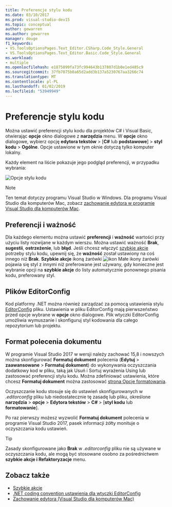 ```yaml
---
title: Preferencje stylu kodu
ms.date: 03/10/2017
ms.prod: visual-studio-dev15
ms.topic: conceptual
author: gewarren
ms.author: gewarren
manager: douge
f1_keywords:
- VS.ToolsOptionsPages.Text_Editor.CSharp.Code_Style.General
- VS.ToolsOptionsPages.Text_Editor.Basic.Code_Style.General
ms.workload:
- multiple
ms.openlocfilehash: e1875099fa73fc994643b137807d1b0e1ed485c9
ms.sourcegitcommit: 37fb7075b0a65d2add3b137a5230767aa3266c74
ms.translationtype: MT
ms.contentlocale: pl-PL
ms.lasthandoff: 01/02/2019
ms.locfileid: "53949949"
---
```

# <a name="code-style-preferences"></a>Preferencje stylu kodu

Można ustawić preferencji stylu kodu dla projektów C# i Visual Basic, otwierając **opcje** okno dialogowe z **narzędzia** menu. W **opcje** okno dialogowe, wybierz opcję **edytora tekstów** > [**C#** lub **podstawowe**] > **styl kodu**  >  **Ogólne**. Opcje ustawione w tym oknie dotyczą tylko komputer lokalny.

Każdy element na liście pokazuje jego podgląd preferencji, w przypadku wybrania:

![Opcje stylu kodu](media/code-style-quick-actions-dialog.png)

> [!NOTE]
> Ten temat dotyczy programu Visual Studio w Windows. Dla programu Visual Studio dla komputerów Mac, zobacz [zachowanie edytora w programie Visual Studio dla komputerów Mac](/visualstudio/mac/editor-behavior).

## <a name="preference-and-severity"></a>Preferencji i ważność

Dla każdego elementu można ustawić **preferencji** i **ważność** wartości przy użyciu listy rozwijane w każdym wierszu. Można ustawić ważność **Brak**, **sugestii**, **ostrzeżenie**, lub **błąd**. Jeśli chcesz włączyć [szybkie akcje](../ide/quick-actions.md) potrzeby stylu kodu, upewnij się, że **ważność** został ustawiony na coś innego niż **Brak**. **Szybkie akcje** ikoną żarówki ![ikon Małe ikony żarówki](media/vs2015_lightbulbsmall.png) pojawia się styl z innymi niż preferowane jest używany, gdy konieczne jest wybranie opcji na **szybkie akcje** do listy automatycznie ponownego pisania kodu, preferowany styl.

## <a name="editorconfig-files"></a>Plików EditorConfig

Kod platformy .NET można również zarządzać za pomocą ustawienia stylu [EditorConfig](../ide/editorconfig-code-style-settings-reference.md) pliku. Ustawienia w pliku EditorConfig mają pierwszeństwo przed opcje wybrane w **opcje** okno dialogowe. Plik wtyczki EditorConfig umożliwia wymuszanie i skonfiguruj styl kodowania dla całego repozytorium lub projektu.

## <a name="format-document-command"></a>Format polecenia dokumentu

W programie Visual Studio 2017 w wersji należy zachować 15,8 i nowszych można skonfigurować **Formatuj dokument** polecenia (**Edytuj** > **zaawansowane**  >  **Formatuj dokument**) do wykonywania oczyszczania dodatkowy kod w pliku, taką jak Usuń i Sortuj wyrażenia Using lub zastosować preferencji stylu kodu. Można zdefiniować ustawienia, które chcesz **Formatuj dokument** można zastosować [strona Opcje formatowania](reference/options-text-editor-csharp-formatting.md#format-document-settings).

Oczyszczanie kodu stosuje się do ustawień skonfigurowanych w *.editorconfig* pliku lub niedostatecznie tę zasadę lub pliku, określone **narzędzia** > **opcje**  >  **Edytora tekstów**  >  **C#** > [**styl kodu** lub **formatowanie**].

Po raz pierwszy możesz wyzwolić **Formatuj dokument** polecenia w programie Visual Studio 2017, pasek informacji żółty monituje o oczyszczania kodu ustawień.

> [!TIP]
> Zasady skonfigurowane jako **Brak** w *.editorconfig* pliku nie są używane w oczyszczania kodu, ale mogą być stosowane osobno za pośrednictwem **szybkie akcje i Refaktoryzacje** menu.

## <a name="see-also"></a>Zobacz także

- [Szybkie akcje](../ide/quick-actions.md)
- [.NET coding convention ustawienia dla wtyczki EditorConfig](../ide/editorconfig-code-style-settings-reference.md)
- [Zachowanie edytora (Visual Studio dla komputerów Mac)](/visualstudio/mac/editor-behavior)